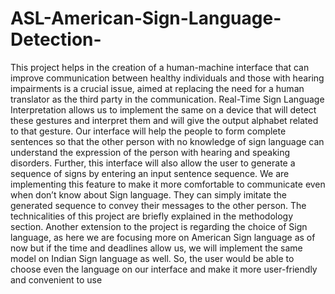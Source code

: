 # ASL-American-Sign-Language-Detection-

This project helps in the creation of a human-machine interface that can improve 
communication between healthy individuals and those with hearing impairments is a crucial 
issue, aimed at replacing the need for a human translator as the third party in the 
communication. Real-Time Sign Language Interpretation allows us to implement the same 
on a device that will detect these gestures and interpret them and will give the output alphabet 
related to that gesture. Our interface will help the people to form complete sentences so that 
the other person with no knowledge of sign language can understand the expression of the 
person with hearing and speaking disorders. Further, this interface will also allow the user to 
generate a sequence of signs by entering an input sentence sequence. We are implementing this 
feature to make it more comfortable to communicate even when don’t know about Sign 
language. They can simply imitate the generated sequence to convey their messages to the other 
person. The technicalities of this project are briefly explained in the methodology section.
Another extension to the project is regarding the choice of Sign language, as here we are 
focusing more on American Sign language as of now but if the time and deadlines allow us,
we will implement the same model on Indian Sign language as well. So, the user would be able 
to choose even the language on our interface and make it more user-friendly and convenient to 
use

